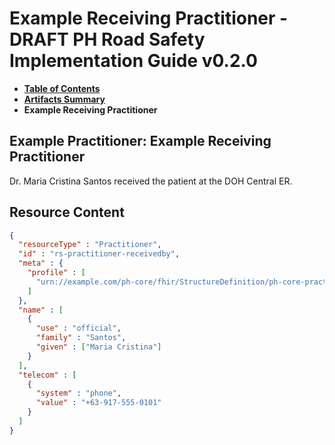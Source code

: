 # Example Receiving Practitioner - DRAFT PH Road Safety Implementation Guide v0.2.0

* [**Table of Contents**](toc.md)
* [**Artifacts Summary**](artifacts.md)
* **Example Receiving Practitioner**

## Example Practitioner: Example Receiving Practitioner

Dr. Maria Cristina Santos received the patient at the DOH Central ER.



## Resource Content

```json
{
  "resourceType" : "Practitioner",
  "id" : "rs-practitioner-receivedby",
  "meta" : {
    "profile" : [
      "urn://example.com/ph-core/fhir/StructureDefinition/ph-core-practitioner"
    ]
  },
  "name" : [
    {
      "use" : "official",
      "family" : "Santos",
      "given" : ["Maria Cristina"]
    }
  ],
  "telecom" : [
    {
      "system" : "phone",
      "value" : "+63-917-555-0101"
    }
  ]
}

```
